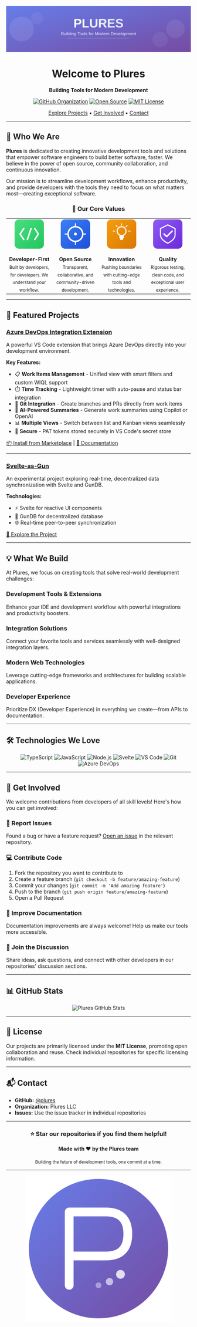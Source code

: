 <div align="center">

![Plures Banner](assets/images/plures-banner.svg)

# Welcome to Plures

**Building Tools for Modern Development**

[![GitHub Organization](https://img.shields.io/badge/GitHub-plures-181717?style=flat&logo=github)](https://github.com/plures)
[![Open Source](https://img.shields.io/badge/Open%20Source-%E2%9D%A4-ff69b4?style=flat)](https://opensource.org/)
[![MIT License](https://img.shields.io/badge/License-MIT-blue.svg?style=flat)](LICENSE)

[Explore Projects](#-featured-projects) • [Get Involved](#-get-involved) • [Contact](#-contact)

</div>

---

## 🚀 Who We Are

**Plures** is dedicated to creating innovative development tools and solutions that empower software engineers to build better software, faster. We believe in the power of open source, community collaboration, and continuous innovation.

Our mission is to streamline development workflows, enhance productivity, and provide developers with the tools they need to focus on what matters most—creating exceptional software.

<div align="center">

### 🎯 Our Core Values

<table>
<tr>
<td align="center" width="25%">
<img src="assets/images/icon-development.svg" width="80" alt="Developer-First">
<br><br>
<strong>Developer-First</strong>
<br>
<sub>Built by developers, for developers. We understand your workflow.</sub>
</td>
<td align="center" width="25%">
<img src="assets/images/icon-opensource.svg" width="80" alt="Open Source">
<br><br>
<strong>Open Source</strong>
<br>
<sub>Transparent, collaborative, and community-driven development.</sub>
</td>
<td align="center" width="25%">
<img src="assets/images/icon-innovation.svg" width="80" alt="Innovation">
<br><br>
<strong>Innovation</strong>
<br>
<sub>Pushing boundaries with cutting-edge tools and technologies.</sub>
</td>
<td align="center" width="25%">
<img src="assets/images/icon-quality.svg" width="80" alt="Quality">
<br><br>
<strong>Quality</strong>
<br>
<sub>Rigorous testing, clean code, and exceptional user experience.</sub>
</td>
</tr>
</table>

</div>

---

## 🌟 Featured Projects

### [Azure DevOps Integration Extension](https://github.com/plures/azuredevops-integration-extension)

A powerful VS Code extension that brings Azure DevOps directly into your development environment.

**Key Features:**
- 📋 **Work Items Management** - Unified view with smart filters and custom WIQL support
- ⏱️ **Time Tracking** - Lightweight timer with auto-pause and status bar integration
- 🔀 **Git Integration** - Create branches and PRs directly from work items
- 🤖 **AI-Powered Summaries** - Generate work summaries using Copilot or OpenAI
- 📊 **Multiple Views** - Switch between list and Kanban views seamlessly
- 🔐 **Secure** - PAT tokens stored securely in VS Code's secret store

[📦 Install from Marketplace](https://marketplace.visualstudio.com/items?itemName=PluresLLC.azure-devops-integration-extension) | [📖 Documentation](https://github.com/plures/azuredevops-integration-extension#readme)

---

### [Svelte-as-Gun](https://github.com/plures/svelte-as-gun)

An experimental project exploring real-time, decentralized data synchronization with Svelte and GunDB.

**Technologies:**
- ⚡ Svelte for reactive UI components
- 🔫 GunDB for decentralized database
- 🌐 Real-time peer-to-peer synchronization

[🔗 Explore the Project](https://github.com/plures/svelte-as-gun)

---

## 💡 What We Build

At Plures, we focus on creating tools that solve real-world development challenges:

### Development Tools & Extensions
Enhance your IDE and development workflow with powerful integrations and productivity boosters.

### Integration Solutions
Connect your favorite tools and services seamlessly with well-designed integration layers.

### Modern Web Technologies
Leverage cutting-edge frameworks and architectures for building scalable applications.

### Developer Experience
Prioritize DX (Developer Experience) in everything we create—from APIs to documentation.

---

## 🛠️ Technologies We Love

<div align="center">

![TypeScript](https://img.shields.io/badge/TypeScript-007ACC?style=for-the-badge&logo=typescript&logoColor=white)
![JavaScript](https://img.shields.io/badge/JavaScript-F7DF1E?style=for-the-badge&logo=javascript&logoColor=black)
![Node.js](https://img.shields.io/badge/Node.js-339933?style=for-the-badge&logo=nodedotjs&logoColor=white)
![Svelte](https://img.shields.io/badge/Svelte-FF3E00?style=for-the-badge&logo=svelte&logoColor=white)
![VS Code](https://img.shields.io/badge/VS%20Code-007ACC?style=for-the-badge&logo=visualstudiocode&logoColor=white)
![Git](https://img.shields.io/badge/Git-F05032?style=for-the-badge&logo=git&logoColor=white)
![Azure DevOps](https://img.shields.io/badge/Azure%20DevOps-0078D7?style=for-the-badge&logo=azuredevops&logoColor=white)

</div>

---

## 🤝 Get Involved

We welcome contributions from developers of all skill levels! Here's how you can get involved:

### 🐛 Report Issues
Found a bug or have a feature request? [Open an issue](https://github.com/plures/.github/issues) in the relevant repository.

### 💻 Contribute Code
1. Fork the repository you want to contribute to
2. Create a feature branch (`git checkout -b feature/amazing-feature`)
3. Commit your changes (`git commit -m 'Add amazing feature'`)
4. Push to the branch (`git push origin feature/amazing-feature`)
5. Open a Pull Request

### 📖 Improve Documentation
Documentation improvements are always welcome! Help us make our tools more accessible.

### 💬 Join the Discussion
Share ideas, ask questions, and connect with other developers in our repositories' discussion sections.

---

## 📊 GitHub Stats

<div align="center">

![Plures GitHub Stats](https://github-readme-stats.vercel.app/api?username=plures&show_icons=true&theme=radical&hide_border=true&bg_color=667eea&title_color=ffffff&text_color=ffffff&icon_color=ffffff)

</div>

---

## 📜 License

Our projects are primarily licensed under the **MIT License**, promoting open collaboration and reuse. Check individual repositories for specific licensing information.

---

## 📬 Contact

- **GitHub:** [@plures](https://github.com/plures)
- **Organization:** Plures LLC
- **Issues:** Use the issue tracker in individual repositories

---

<div align="center">

### ⭐ Star our repositories if you find them helpful!

**Made with ❤️ by the Plures team**

<sub>Building the future of development tools, one commit at a time.</sub>

---

![Plures Logo](assets/images/plures-logo.svg)

</div>